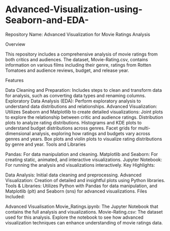 # Advanced-Visualization-using-Seaborn-and-EDA-
Repository Name: Advanced Visualization for Movie Ratings Analysis

Overview

This repository includes a comprehensive analysis of movie ratings from both critics and audiences. The dataset, Movie-Rating.csv, contains information on various films including their genre, ratings from Rotten Tomatoes and audience reviews, budget, and release year.

Features

Data Cleaning and Preparation: Includes steps to clean and transform data for analysis, such as converting data types and renaming columns.
Exploratory Data Analysis (EDA): Perform exploratory analysis to understand data distributions and relationships.
Advanced Visualization: Utilizes Seaborn and Matplotlib to create detailed visualizations:
Joint plots to explore the relationship between critic and audience ratings.
Distribution plots to analyze rating distributions.
Histograms and KDE plots to understand budget distributions across genres.
Facet grids for multi-dimensional analysis, exploring how ratings and budgets vary across genres and years.
Box plots and violin plots to visualize rating distributions by genre and year.
Tools and Libraries

Pandas: For data manipulation and cleaning.
Matplotlib and Seaborn: For creating static, animated, and interactive visualizations.
Jupyter Notebook: For running the analysis and visualizations interactively.
Key Highlights:

Data Analysis: Initial data cleaning and preprocessing.
Advanced Visualization: Creation of detailed and insightful plots using Python libraries.
Tools & Libraries: Utilizes Python with Pandas for data manipulation, and Matplotlib (plt) and Seaborn (sns) for advanced visualizations.
Files Included:

Advanced Visualisation Movie_Ratings.ipynb: The Jupyter Notebook that contains the full analysis and visualizations.
Movie-Rating.csv: The dataset used for this analysis.
Explore the notebook to see how advanced visualization techniques can enhance understanding of movie ratings data.
